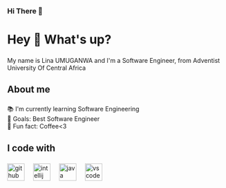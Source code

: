 ### Hi There 👋

<h1 align="left">Hey 👋 What's up?</h1>

###

<p align="left">My name is Lina UMUGANWA and I'm a Software Engineer, from Adventist University Of Central Africa</p>

###

<h2 align="left">About me</h2>

###

<p align="left">📚 I'm currently learning Software Engineering<br>🎯 Goals: Best Software Engineer<br>🎲 Fun fact: Coffee<3</p>

###

<h2 align="left">I code with</h2>

###

<div align="left">
  <img src="https://cdn.jsdelivr.net/gh/devicons/devicon/icons/github/github-original.svg" height="40" alt="github logo"  />
  <img width="12" />
  <img src="https://cdn.jsdelivr.net/gh/devicons/devicon/icons/intellij/intellij-original.svg" height="40" alt="intellij logo"  />
  <img width="12" />
  <img src="https://cdn.jsdelivr.net/gh/devicons/devicon/icons/java/java-original.svg" height="40" alt="java logo"  />
  <img width="12" />
  <img src="https://cdn.jsdelivr.net/gh/devicons/devicon/icons/vscode/vscode-original.svg" height="40" alt="vscode logo"  />
</div>


###
